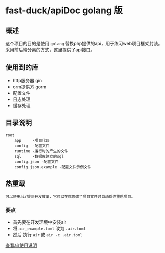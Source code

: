 # fast-duck/apiDoc golang 版

## 概述

这个项目的目的是使用 `golang` 替换php提供的api，用于练习web项目框架封装。
采用前后端分离的方式，这里提供了api接口。

## 使用到的库

- http服务器 gin
- orm提供方 gorm
- 配置文件
- 日志处理
- 缓存处理

## 目录说明

```
root
    app     -项目代码
    config  -配置文件
    runtime -运行时的产生的文件
    sql     -数据库建立的sql
    config.json -配置文件
    config.json.example -配置文件示例文件
```

## 热重载

`可以使用air提高开发效率，它可以在你修改了项目文件时自动帮你重启项目。` 

### 要点
 - 首先要在开发环境中安装air
 - 将 `air_example.toml` 改为 `.air.toml`
 - 然后 执行  `air`  或 `air -c .air.toml`

[查看air使用说明](https://github.com/cosmtrek/air)
